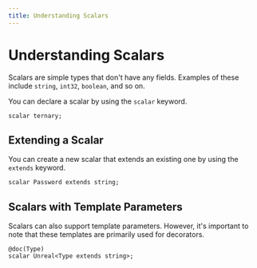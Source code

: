 ```yaml
---
title: Understanding Scalars
---
```


# Understanding Scalars

Scalars are simple types that don't have any fields. Examples of these include `string`, `int32`, `boolean`, and so on.

You can declare a scalar by using the `scalar` keyword.

```typespec
scalar ternary;
```

## Extending a Scalar

You can create a new scalar that extends an existing one by using the `extends` keyword.

```typespec
scalar Password extends string;
```

## Scalars with Template Parameters

Scalars can also support template parameters. However, it's important to note that these templates are primarily used for decorators.

```typespec
@doc(Type)
scalar Unreal<Type extends string>;
```
